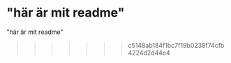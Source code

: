  
"här är mit readme"
=======
"här är mit readme" 
>>>>>>> c5148ab184f1bc7f19b0238f74cfb4224d2d44e4
